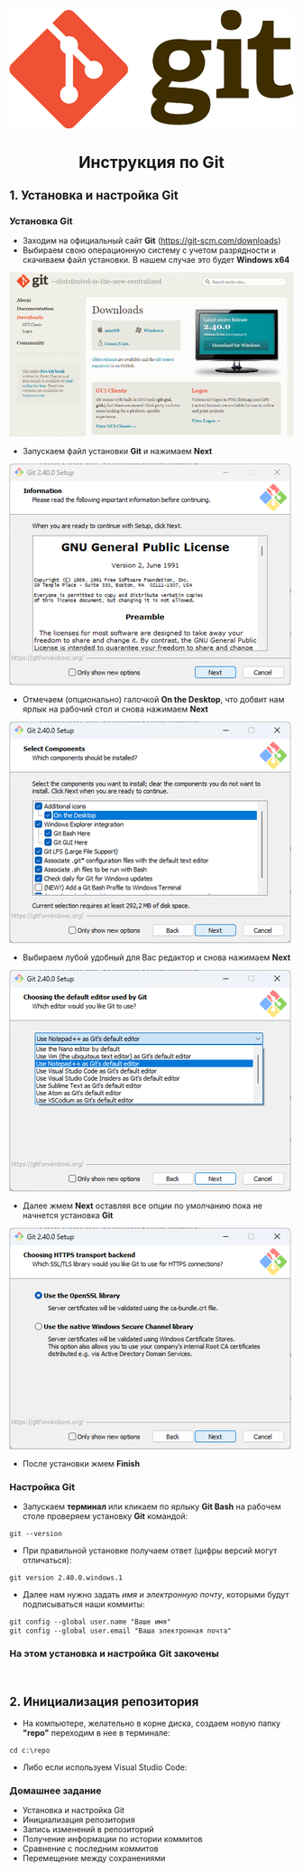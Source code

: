 ![Тут будет наш логотип](gitlogo.png)
# <center>**Инструкция по Git**
## 1. Установка и настройка Git
### Установка Git
* Заходим на официальный сайт **Git** (https://git-scm.com/downloads)
* Выбираем свою операционную систему с учетом разрядности и скачиваем файл установки. В нашем случае это будет **Windows x64**

![Страница для скачивания Git](git_site_download.png)
* Запускаем файл установки **Git** и нажимаем **Next**

![Установка Git 1](git_ins_1.png)
* Отмечаем (опционально) галочкой **On the Desktop**, что добвит нам ярлык на рабочий стол и снова нажимаем **Next**

![Установка Git 2](git_ins_2.png)
* Выбираем лубой удобный для Вас редактор и снова нажимаем **Next**

![Установка Git 3](git_ins_3.png)

* Далее жмем **Next** оставляя все опции по умолчанию пока не начнется установка **Git** 

![Установка Git 4](git_ins_4.png)
* После установки жмем **Finish**

### Настройка Git
* Запускаем **терминал** или кликаем по ярлыку **Git Bash** на рабочем столе проверяем установку **Git** командой:
```
git --version
```
* При правильной установке получаем ответ (цифры версий могут отличаться):
```
git version 2.40.0.windows.1
```
* Далее нам нужно задать *имя* и *электронную почту*, которыми будут подписываться наши коммиты:
```
git config --global user.name "Ваше имя"
git config --global user.email "Ваша электронная почта"
```
### На этом установка и настройка Git закочены
<br>

## 2. Инициализация репозитория
* На компьютере, желательно в корне диска, создаем новую папку **"repo"** переходим в нее в терминале: 
```
cd c:\repo
```
* Либо если используем Visual Studio Code:




### Домашнее задание
* Установка и настройка Git
* Инициализация репозитория
* Запись изменений в репозиторий
* Получение информации по истории коммитов
* Сравнение с последним коммитов
* Перемещение между сохранениями

